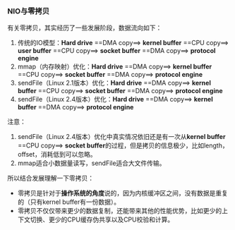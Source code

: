 ### NIO与零拷贝

有关零拷贝，其实经历了一些发展阶段，数据流向如下：

1. 传统的IO模型：**Hard drive** ==DMA copy==> **kernel buffer** ==CPU copy==> **user buffer** ==CPU copy==> **socket buffer** ==DMA copy==> **protocol engine**
2. mmap（内存映射）优化：**Hard drive** ==DMA copy==> **kernel buffer** ==CPU copy==> **socket buffer** ==DMA copy==> **protocol engine**
3. sendFile（Linux 2.1版本）优化：**Hard drive** ==DMA copy==> **kernel buffer** ==CPU copy==> **socket buffer** ==DMA copy==> **protocol engine**
4. sendFile（Linux 2.4版本）优化：**Hard drive** ==DMA copy==> **kernel buffer** ==DMA copy==> **protocol engine**

注意：
1. sendFile（Linux 2.4版本）优化中真实情况依旧还是有一次从**kernel buffer** ==CPU copy==> **socket buffer**的过程，但是拷贝的信息极少，比如length，offset，消耗低到可以忽略。
2. mmap适合小数据量读写，sendFile适合大文件传输。

所以结合发展理解一下零拷贝：

* 零拷贝是针对于**操作系统的角度**说的，因为内核缓冲区之间，没有数据是重复的（只有kernel buffer有一份数据）。
* 零拷贝不仅仅带来更少的数据复制，还能带来其他的性能优势，比如更少的上下文切换、更少的CPU缓存伪共享以及CPU校验和计算。
